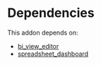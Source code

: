 # Dependencies

This addon depends on:

- [bi_view_editor](https://github.com/bringout/oca-report)
- [spreadsheet_dashboard](https://github.com/bringout/oca-ocb-report/tree/4e577cd23c66a8737b2d352e51d5971560b07cfd/odoo-bringout-oca-ocb-spreadsheet_dashboard)
